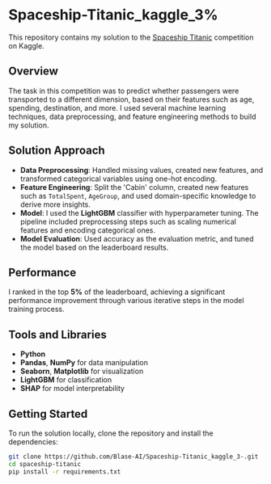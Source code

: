 # Spaceship-Titanic_kaggle_3%

This repository contains my solution to the [Spaceship Titanic](https://www.kaggle.com/competitions/spaceship-titanic) competition on Kaggle.

## Overview
The task in this competition was to predict whether passengers were transported to a different dimension, based on their features such as age, spending, destination, and more. I used several machine learning techniques, data preprocessing, and feature engineering methods to build my solution.

## Solution Approach

- **Data Preprocessing**: Handled missing values, created new features, and transformed categorical variables using one-hot encoding.
- **Feature Engineering**: Split the 'Cabin' column, created new features such as `TotalSpent`, `AgeGroup`, and used domain-specific knowledge to derive more insights.
- **Model**: I used the **LightGBM** classifier with hyperparameter tuning. The pipeline included preprocessing steps such as scaling numerical features and encoding categorical ones.
- **Model Evaluation**: Used accuracy as the evaluation metric, and tuned the model based on the leaderboard results.

## Performance
I ranked in the top **5%** of the leaderboard, achieving a significant performance improvement through various iterative steps in the model training process.

## Tools and Libraries
- **Python**
- **Pandas**, **NumPy** for data manipulation
- **Seaborn**, **Matplotlib** for visualization
- **LightGBM** for classification
- **SHAP** for model interpretability

## Getting Started
To run the solution locally, clone the repository and install the dependencies:
```bash
git clone https://github.com/Blase-AI/Spaceship-Titanic_kaggle_3-.git
cd spaceship-titanic
pip install -r requirements.txt

